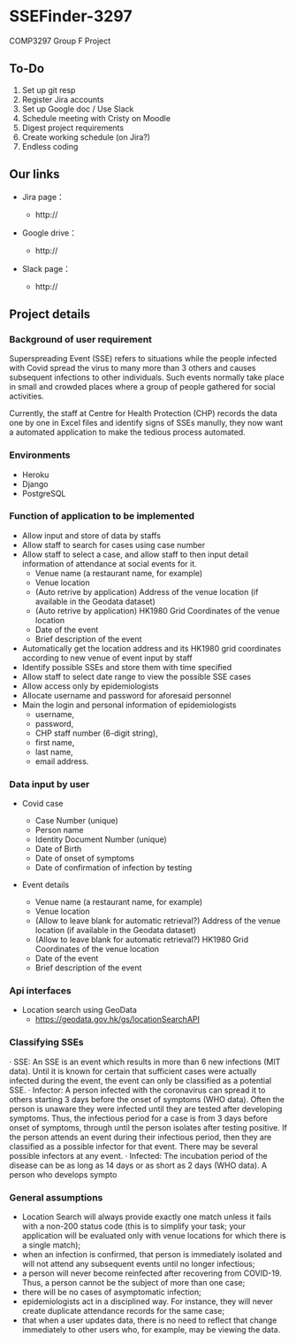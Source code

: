 # SSEFinder-3297
COMP3297 Group F Project

## To-Do
1. Set up git resp
2. Register Jira accounts
3. Set up Google doc / Use Slack
4. Schedule meeting with Cristy on Moodle
5. Digest project requirements
6. Create working schedule (on Jira?)
7. Endless coding

## Our links

- Jira page：
    - http://

- Google drive：
    - http://

- Slack page：
    - http://


## Project details

### Background of user requirement
Superspreading Event (SSE) refers to situations while the people infected with Covid spread the virus to many more than 3 others and causes subsequent infections to other individuals. Such events normally take place in small and crowded places where a group of people gathered for social activities. 

Currently, the staff at Centre for Health Protection (CHP) records the data one by one in Excel files and identify signs of SSEs manully, they now want a automated application to make the tedious process automated.

### Environments
- Heroku
- Django
- PostgreSQL

### Function of application to be implemented
- Allow input and store of data by staffs
- Allow staff to search for cases using case number
- Allow staff to select a case, and allow staff to then input detail information of attendance at social events for it.
    - Venue name (a restaurant name, for example)
    - Venue location
    - (Auto retrive by application) Address of the venue location (if available in the Geodata dataset)
    - (Auto retrive by application) HK1980 Grid Coordinates of the venue location 
    - Date of the event
    - Brief description of the event
- Automatically get the location address and its HK1980 grid coordinates according to new venue of event input by staff
- Identify possible SSEs and store them with time specified
- Allow staff to select date range to view the possible SSE cases
- Allow access only by epidemiologists
- Allocate username and password for aforesaid personnel
- Main the login and personal information of epidemiologists
    - username,
    - password,
    - CHP staff number (6-digit string),
    - first name,
    - last name,
    - email address.

### Data input by user
- Covid case
    - Case Number (unique)
    - Person name
    - Identity Document Number (unique)
    - Date of Birth
    - Date of onset of symptoms
    - Date of confirmation of infection by testing

- Event details
    - Venue name (a restaurant name, for example)
    - Venue location
    - (Allow to leave blank for automatic retrieval?) Address of the venue location (if available in the Geodata dataset)
    - (Allow to leave blank for automatic retrieval?) HK1980 Grid Coordinates of the venue location
    - Date of the event
    - Brief description of the event

### Api interfaces

- Location search using GeoData
    - https://geodata.gov.hk/gs/locationSearchAPI


### Classifying SSEs
· SSE: An SSE is an event which results in more than 6 new infections (MIT data). Until it is known
for certain that sufficient cases were actually infected during the event, the event can only be
classified as a potential SSE.
· Infector: A person infected with the coronavirus can spread it to others starting 3 days before the
onset of symptoms (WHO data). Often the person is unaware they were infected until they are tested
after developing symptoms. Thus, the infectious period for a case is from 3 days before onset of
symptoms, through until the person isolates after testing positive. If the person attends an event
during their infectious period, then they are classified as a possible infector for that event. There
may be several possible infectors at any event.
· Infected: The incubation period of the disease can be as long as 14 days or as short as 2 days
(WHO data). A person who develops sympto

### General assumptions

- Location Search will always provide exactly one match unless it fails with a non-200 status code (this
is to simplify your task; your application will be evaluated only with venue locations for which there
is a single match);
- when an infection is confirmed, that person is immediately isolated and will not attend any subsequent
events until no longer infectious;
- a person will never become reinfected after recovering from COVID-19. Thus, a person cannot be the
subject of more than one case;
- there will be no cases of asymptomatic infection;
- epidemiologists act in a disciplined way. For instance, they will never create duplicate attendance
records for the same case;
- that when a user updates data, there is no need to reflect that change immediately to other users who,
for example, may be viewing the data.

